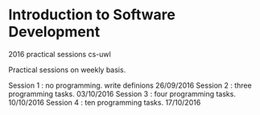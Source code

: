 # Introduction to Software Development
2016 practical sessions cs-uwl

Practical sessions on weekly basis. 




Session 1 : no programming. write definions   26/09/2016
Session 2 : three programming tasks.          03/10/2016
Session 3 : four programming tasks.           10/10/2016
Session 4 : ten programming tasks.            17/10/2016

